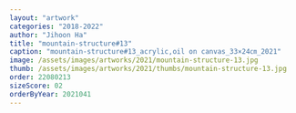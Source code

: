 ```yaml
---
layout: "artwork"
categories: "2018-2022"
author: "Jihoon Ha"
title: "mountain-structure#13"
caption: "mountain-structure#13_acrylic,oil on canvas_33×24㎝_2021"
image: /assets/images/artworks/2021/mountain-structure-13.jpg
thumb: /assets/images/artworks/2021/thumbs/mountain-structure-13.jpg
order: 22080213
sizeScore: 02
orderByYear: 2021041
---
```

